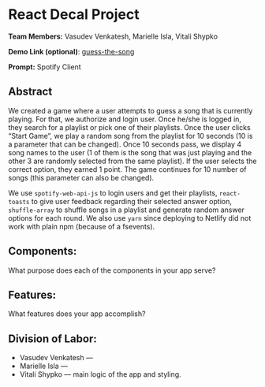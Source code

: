 # React Decal Project

**Team Members:** Vasudev Venkatesh, Marielle Isla, Vitali Shypko

**Demo Link (optional)**: [guess-the-song](https://guess-the-song.netlify.com) 

**Prompt:** Spotify Client

## Abstract

We created a game where a user attempts to guess a song that is currently playing. For that, we authorize and login user.
Once he/she is logged in, they search for a playlist or pick one of their playlists. Once the user clicks “Start Game”,
we play a random song from the playlist for 10 seconds (10 is a parameter that can be changed). Once 10 seconds pass,
we display 4 song names to the user (1 of them is the song that was just playing and the other 3 are randomly selected
from the same playlist). If the user selects the correct option, they earned 1 point. The game continues for 10 number
of songs (this parameter can also be changed).

We use `spotify-web-api-js` to login users and get their playlists, `react-toasts` to give user feedback regarding their
selected answer option, `shuffle-array` to shuffle songs in a playlist and generate random answer options for each round.
We also use `yarn` since deploying to Netlify did not work with plain npm (because of a fsevents).

## Components:

What purpose does each of the components in your app serve?

## Features:

What features does your app accomplish?

## Division of Labor:

- Vasudev Venkatesh — 
- Marielle Isla — 
- Vitali Shypko — main logic of the app and styling.
